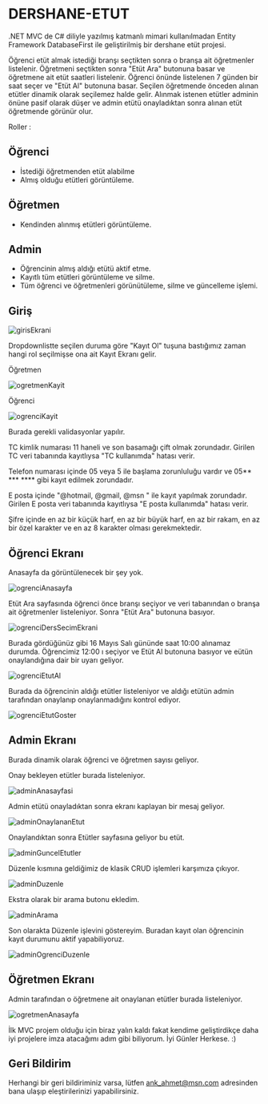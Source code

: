 
# DERSHANE-ETUT
.NET MVC de C# diliyle yazılmış katmanlı mimari  kullanılmadan Entity Framework DatabaseFirst ile geliştirilmiş bir dershane etüt projesi.

Öğrenci etüt almak istediği branşı seçtikten sonra o branşa ait öğretmenler listelenir. Öğretmeni seçtikten sonra "Etüt Ara" butonuna basar ve öğretmene ait etüt saatleri listelenir. Öğrenci önünde listelenen 7 günden bir saat seçer ve "Etüt Al" butonuna basar. Seçilen öğretmende önceden alınan etütler dinamik olarak seçilemez halde gelir. Alınmak istenen etütler adminin önüne pasif olarak düşer ve admin etütü onayladıktan sonra alınan etüt öğretmende görünür olur.


Roller :











## Öğrenci

- İstediği öğretmenden etüt alabilme
- Almış olduğu etütleri görüntüleme.


## Öğretmen

- Kendinden alınmış etütleri görüntüleme.


## Admin

- Öğrencinin almış aldığı etütü aktif etme.
- Kayıtlı tüm etütleri görüntüleme ve silme.
- Tüm öğrenci ve öğretmenleri görünütüleme, silme ve güncelleme işlemi.






  
## Giriş 

![girisEkrani](https://github.com/itegrisu/DERSHANE-ETUT/assets/104738076/204b135d-6466-42b3-b5e0-81ad638b597d)

  Dropdownlistte seçilen duruma göre "Kayıt Ol" tuşuna bastığımız zaman hangi rol seçilmişse ona ait Kayıt Ekranı gelir.

 Öğretmen

  ![ogretmenKayit](https://github.com/itegrisu/DERSHANE-ETUT/assets/104738076/d37efb8a-7ce6-4898-b020-dff38509698a)

Öğrenci

  ![ogrenciKayit](https://github.com/itegrisu/DERSHANE-ETUT/assets/104738076/ca043349-21e7-4b27-906c-e10dc5ae387a)

Burada gerekli validasyonlar yapılır.

TC kimlik numarası 11 haneli ve son basamağı çift olmak zorundadır. Girilen TC veri tabanında kayıtlıysa "TC kullanımda" hatası verir.

Telefon numarası içinde 05 veya 5 ile başlama zorunluluğu vardır ve 05** *** **** gibi kayıt edilmek zorundadır.

E posta içinde "@hotmail, @gmail, @msn " ile kayıt yapılmak zorundadır. Girilen E posta veri tabanında kayıtlıysa "E posta kullanımda" hatası verir.

Şifre içinde en az bir küçük harf, en az bir büyük harf, en az bir rakam, en az bir özel karakter ve en az 8 karakter olması gerekmektedir. 


## Öğrenci Ekranı 

Anasayfa da görüntülenecek bir şey yok.

![ogrenciAnasayfa](https://github.com/itegrisu/DERSHANE-ETUT/assets/104738076/da889176-4b3c-4663-92b6-329e386a0913)

Etüt Ara sayfasında öğrenci önce branşı seçiyor ve veri tabanından o branşa ait öğretmenler listeleniyor. Sonra "Etüt Ara" butonuna basıyor.

![ogrenciDersSecimEkrani](https://github.com/itegrisu/DERSHANE-ETUT/assets/104738076/5bc48965-ead0-443e-8c1e-049c54db5fa2)

Burada gördüğünüz gibi 16 Mayıs Salı gününde saat 10:00 alınamaz durumda. Öğrencimiz 12:00 ı seçiyor ve Etüt Al butonuna basıyor ve eütün onaylandığına dair bir uyarı geliyor.

![ogrenciEtutAl](https://github.com/itegrisu/DERSHANE-ETUT/assets/104738076/60be49b8-8c72-4efd-8157-30fc8221d5db)

Burada da öğrencinin aldığı etütler listeleniyor ve aldığı etütün admin tarafından onaylanıp onaylanmadığını kontrol ediyor.

![ogrenciEtutGoster](https://github.com/itegrisu/DERSHANE-ETUT/assets/104738076/fda7bf53-d8a9-430a-b945-af568b3198fc)

## Admin Ekranı

Burada dinamik olarak öğrenci ve öğretmen sayısı geliyor.

Onay bekleyen etütler burada listeleniyor.

![adminAnasayfasi](https://github.com/itegrisu/DERSHANE-ETUT/assets/104738076/87ed9f16-a4bd-40a9-b374-9a37fe84041b)

Admin etütü onayladıktan sonra ekranı kaplayan bir mesaj geliyor.

![adminOnaylananEtut](https://github.com/itegrisu/DERSHANE-ETUT/assets/104738076/2c903bf9-6cb5-4946-a27f-87107de277f6)


Onaylandıktan sonra Etütler sayfasına geliyor bu etüt.

![adminGuncelEtutler](https://github.com/itegrisu/DERSHANE-ETUT/assets/104738076/cadd51cb-4334-49a1-a4d6-1e1d2441cd6a)

Düzenle kısmına geldiğimiz de klasik CRUD işlemleri karşımıza çıkıyor. 

![adminDuzenle](https://github.com/itegrisu/DERSHANE-ETUT/assets/104738076/e5fd46e5-2467-4b6f-a53e-65eac5a89e0b)

Ekstra olarak bir arama butonu ekledim.

![adminArama](https://github.com/itegrisu/DERSHANE-ETUT/assets/104738076/f3399e52-e67e-47d3-a1db-05dfa728cf7e)

Son olarakta Düzenle işlevini göstereyim. Buradan kayıt olan öğrencinin kayıt durumunu aktif yapabiliyoruz.

![adminOgrenciDuzenle](https://github.com/itegrisu/DERSHANE-ETUT/assets/104738076/6b56eb65-c666-4b88-8253-52aac1cb788b)

## Öğretmen Ekranı

Admin tarafından o öğretmene ait onaylanan etütler burada listeleniyor.

![ogretmenAnasayfa](https://github.com/itegrisu/DERSHANE-ETUT/assets/104738076/c918d446-ecf9-4037-8157-612987d9673a)


İlk MVC projem olduğu için biraz yalın kaldı fakat kendime geliştirdikçe daha iyi projelere imza atacağımı adım gibi biliyorum. İyi Günler Herkese. :)

## Geri Bildirim

Herhangi bir geri bildiriminiz varsa, lütfen ank_ahmet@msn.com adresinden bana ulaşıp eleştirilerinizi yapabilirsiniz.

  
